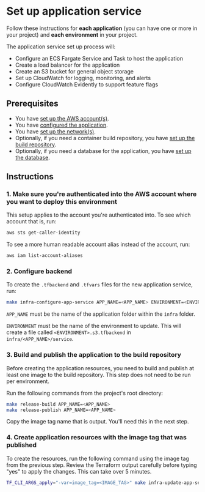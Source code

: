# Set up application service

Follow these instructions for **each application** (you can have one or more in your project) and **each environment** in your project.

The application service set up process will:

* Configure an ECS Fargate Service and Task to host the application
* Create a load balancer for the application
* Create an S3 bucket for general object storage
* Set up CloudWatch for logging, monitoring, and alerts
* Configure CloudWatch Evidently to support feature flags

## Prerequisites

* You have [set up the AWS account(s)](./set-up-aws-accounts.md).
* You have [configured the application](/infra/app/app-config/main.tf).
* You have [set up the network(s)](./set-up-networks.md).
* Optionally, if you need a container build repository, you have [set up the build repository](./set-up-app-build-repository.md).
* Optionally, if you need a database for the application, you have [set up the database](./set-up-app-database.md).

## Instructions

### 1. Make sure you're authenticated into the AWS account where you want to deploy this environment

This setup applies to the account you're authenticated into. To see which account that is, run:

```bash
aws sts get-caller-identity
```

To see a more human readable account alias instead of the account, run:

```bash
aws iam list-account-aliases
```

### 2. Configure backend

To create the `.tfbackend` and `.tfvars` files for the new application service, run:

```bash
make infra-configure-app-service APP_NAME=<APP_NAME> ENVIRONMENT=<ENVIRONMENT>
```

`APP_NAME` must be the name of the application folder within the `infra` folder.

`ENVIRONMENT` must be the name of the environment to update. This will create a file called `<ENVIRONMENT>.s3.tfbackend` in `infra/<APP_NAME>/service`.

### 3. Build and publish the application to the build repository

Before creating the application resources, you need to build and publish at least one image to the build repository. This step does not need to be run per environment.

Run the following commands from the project's root directory:

```bash
make release-build APP_NAME=<APP_NAME>
make release-publish APP_NAME=<APP_NAME>
```

Copy the image tag name that is output. You'll need this in the next step.

### 4. Create application resources with the image tag that was published

To create the resources, run the following command using the image tag from the previous step. Review the Terraform output carefully before typing "yes" to apply the changes. This can take over 5 minutes.

```bash
TF_CLI_ARGS_apply="-var=image_tag=<IMAGE_TAG>" make infra-update-app-service APP_NAME=<APP_NAME> ENVIRONMENT=<ENVIRONMENT>
```